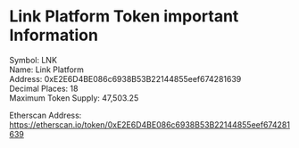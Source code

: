 # Link Platform Token important Information

Symbol: LNK  
Name: Link Platform  
Address: 0xE2E6D4BE086c6938B53B22144855eef674281639  
Decimal Places: 18  
Maximum Token Supply: 47,503.25  

Etherscan Address: https://etherscan.io/token/0xE2E6D4BE086c6938B53B22144855eef674281639  
